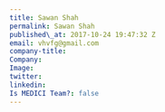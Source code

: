 ```yaml
---
title: Sawan Shah
permalink: Sawan Shah
published\_at: 2017-10-24 19:47:32 Z
email: vhvfg@gmail.com
company-title: 
Company: 
Image: 
twitter: 
linkedin: 
Is MEDICI Team?: false
---
```


